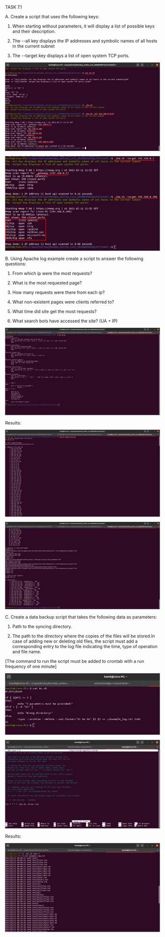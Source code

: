 TASK 7.1

 A. Create a script that uses the following keys:

 1. When starting without parameters, it will display a list of possible keys and their description.
 
 2. The --all key displays the IP addresses and symbolic names of all hosts in the current subnet

 3. The --target key displays a list of open system TCP ports.


![](images/scr1.png)

![](images/scr2.png)


B. Using Apache log example create a script to answer the following questions:

1. From which ip were the most requests?

2. What is the most requested page?

3. How many requests were there from each ip?

4. What non-existent pages were clients referred to?

5. What time did site get the most requests?

6. What search bots have accessed the site? (UA + IP)

![](images/scr3.png)

Results:

![](images/scr4.png)

![](images/scr5.png)

C. Create a data backup script that takes the following data as parameters:

1. Path to the syncing  directory.

2. The path to the directory where the copies of the files will be stored.In case of adding new or deleting old files, the script must add a corresponding entry to the log file indicating the time, type of operation and file name.

 [The command to run the script must be added to crontab with a run frequency of one minute]


![](images/scr6.png)

![](images/scr7.png)

Results:

![](images/scr8.png)

